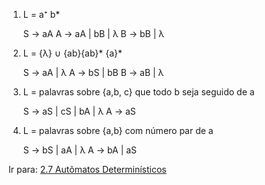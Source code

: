 1. L = a⁺ b* 

	S -> aA
	A -> aA | bB | λ
	B -> bB | λ

2. L = {λ} ∪ {ab}{ab}* {a}* 

	S -> aA | λ
	A -> bS | bB
	B -> aB | λ

3. L = palavras sobre {a,b, c} que todo b seja seguido de a 

	S -> aS | cS | bA | λ
	A -> aS

4. L = palavras sobre {a,b} com número par de a

	S -> bS | aA | λ
	A -> bA | aS

Ir para: [2.7 Autômatos Determinísticos](07-automatos-deterministicos.md)